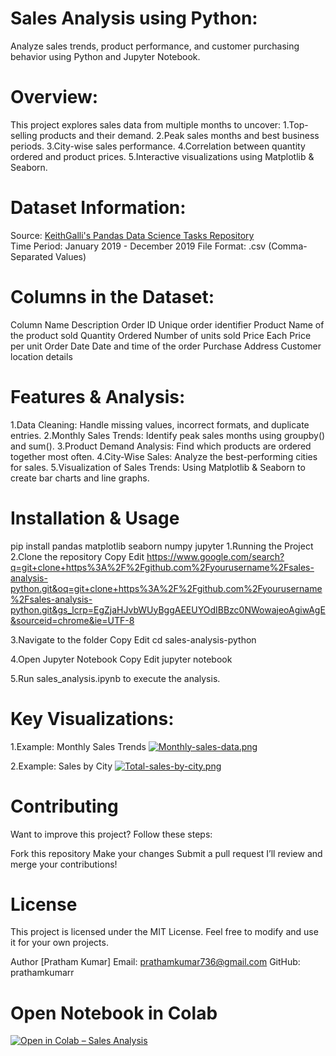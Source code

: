 # Sales Analysis using Python:
Analyze sales trends, product performance, and customer purchasing behavior using Python and Jupyter Notebook.

# Overview:
This project explores sales data from multiple months to uncover:
1.Top-selling products and their demand.
2.Peak sales months and best business periods.
3.City-wise sales performance.
4.Correlation between quantity ordered and product prices.
5.Interactive visualizations using Matplotlib & Seaborn.

# Dataset Information:
Source: [KeithGalli's Pandas Data Science Tasks Repository](https://github.com/KeithGalli/Pandas-Data-Science-Tasks)  
Time Period: January 2019 - December 2019
File Format: .csv (Comma-Separated Values)

# Columns in the Dataset:
Column Name	Description
Order ID	Unique order identifier
Product	Name of the product sold
Quantity Ordered	Number of units sold
Price Each	Price per unit
Order Date	Date and time of the order
Purchase Address	Customer location details

# Features & Analysis:
1.Data Cleaning: Handle missing values, incorrect formats, and duplicate entries.
2.Monthly Sales Trends: Identify peak sales months using groupby() and sum().
3.Product Demand Analysis: Find which products are ordered together most often.
4.City-Wise Sales: Analyze the best-performing cities for sales.
5.Visualization of Sales Trends: Using Matplotlib & Seaborn to create bar charts and line graphs.

# Installation & Usage
pip install pandas matplotlib seaborn numpy jupyter
1.Running the Project
2.Clone the repository
Copy
Edit
https://www.google.com/search?q=git+clone+https%3A%2F%2Fgithub.com%2Fyourusername%2Fsales-analysis-python.git&oq=git+clone+https%3A%2F%2Fgithub.com%2Fyourusername%2Fsales-analysis-python.git&gs_lcrp=EgZjaHJvbWUyBggAEEUYOdIBBzc0NWowajeoAgiwAgE&sourceid=chrome&ie=UTF-8

3.Navigate to the folder
Copy
Edit
cd sales-analysis-python

4.Open Jupyter Notebook
Copy
Edit
jupyter notebook

5.Run sales_analysis.ipynb to execute the analysis.

# Key Visualizations:
1.Example: Monthly Sales Trends
[![Monthly-sales-data.png](https://i.postimg.cc/8kXyjSxY/Monthly-sales-data.png)](https://postimg.cc/8sWd0qpd)

2.Example: Sales by City
[![Total-sales-by-city.png](https://i.postimg.cc/D0QpWJs3/Total-sales-by-city.png)](https://postimg.cc/YL9zZSbd)

# Contributing
Want to improve this project? Follow these steps:

Fork this repository
Make your changes
Submit a pull request
I’ll review and merge your contributions! 

# License
This project is licensed under the MIT License. Feel free to modify and use it for your own projects.

Author
[Pratham Kumar]
Email: prathamkumar736@gmail.com
GitHub: prathamkumarr

# Open Notebook in Colab
[![Open in Colab – Sales Analysis](https://colab.research.google.com/assets/colab-badge.svg)](https://colab.research.google.com/github/prathamkumarr/Sales_Analysis/blob/main/Sales_Analysis.ipynb)

